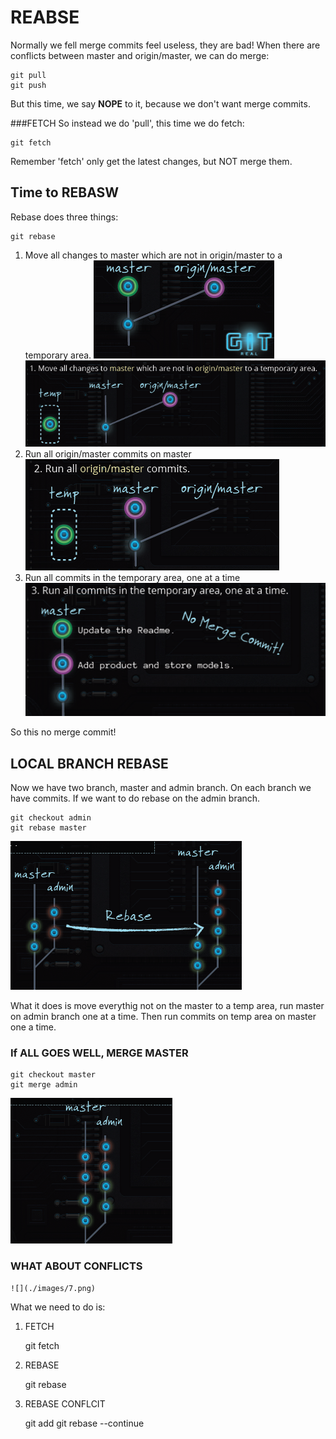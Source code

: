 # REABSE

Normally we fell merge commits feel useless, they are bad!
When there are conflicts between master and origin/master, we can do merge:

	git pull
	git push

But this time, we say **NOPE** to it, because we don't want merge commits.

###FETCH
So instead we do 'pull', this time we do fetch:

	git fetch
	
Remember 'fetch' only get the latest changes, but NOT merge them.

## Time to REBASW

Rebase does three things:

	git rebase
	
1. Move all changes to master which are not in origin/master to a temporary area.
![](./images/0.png)
![](./images/1.png)
2. Run all origin/master commits on master
![](./images/2.png)
3. Run all commits in the temporary area, one at a time
![](./images/3.png)

So this no merge commit!


## LOCAL BRANCH REBASE

Now we have two branch, master and admin branch. On each branch we have commits.
If we want to do rebase on the admin branch.

	git checkout admin
	git rebase master

![](./images/4.png)

What it does is move everythig not on the master to a temp area, run master on admin branch one at a time. Then run commits on temp area on master one a time.

### If ALL GOES WELL, MERGE MASTER

	git checkout master
	git merge admin

![](./images/5.png)

### WHAT ABOUT CONFLICTS

	![](./images/7.png)
	
What we need to do is:

1. FETCH
	
	git fetch
	
2. REBASE

	git rebase
	
3. REBASE CONFLCIT

	<fix conflicts>
	git add <file>
	git rebase --continue
	
